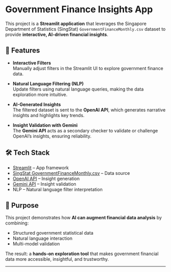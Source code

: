 # Government Finance Insights App

This project is a **Streamlit application** that leverages the Singapore Department of Statistics (SingStat) `GovernmentFinanceMonthly.csv` dataset to provide **interactive, AI-driven financial insights**.

## 🚀 Features
- **Interactive Filters**  
  Manually adjust filters in the Streamlit UI to explore government finance data.

- **Natural Language Filtering (NLP)**  
  Update filters using natural language queries, making the data exploration more intuitive.

- **AI-Generated Insights**  
  The filtered dataset is sent to the **OpenAI API**, which generates narrative insights and highlights key trends.

- **Insight Validation with Gemini**  
  The **Gemini API** acts as a secondary checker to validate or challenge OpenAI’s insights, ensuring reliability.

## 🛠 Tech Stack
- [Streamlit](https://streamlit.io/) – App framework  
- [SingStat GovernmentFinanceMonthly.csv](https://www.singstat.gov.sg/) – Data source  
- [OpenAI API](https://platform.openai.com/) – Insight generation  
- [Gemini API](https://ai.google/) – Insight validation  
- NLP – Natural language filter interpretation  

## 🎯 Purpose
This project demonstrates how **AI can augment financial data analysis** by combining:
- Structured government statistical data  
- Natural language interaction  
- Multi-model validation  

The result: a **hands-on exploration tool** that makes government financial data more accessible, insightful, and trustworthy.

---
